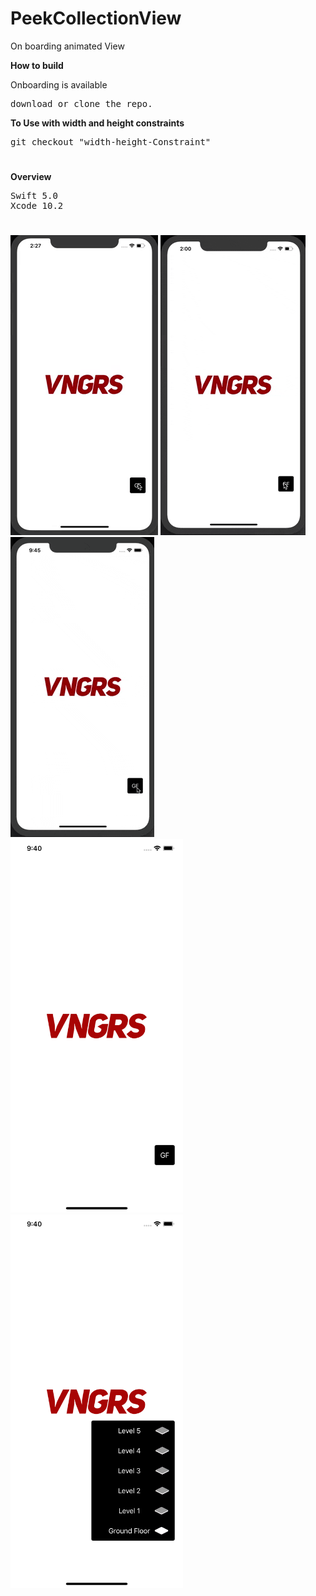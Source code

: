 # PeekCollectionView
On boarding animated View

<b>How to build</b>
<p>Onboarding is available</p>
<pre>
download or clone the repo.
</pre>

<b>To Use with width and height constraints</b>
<pre>
git checkout "width-height-Constraint"
</pre>

<h1></h1>

<b>Overview</b>
<pre>
Swift 5.0
Xcode 10.2
</pre>

<h1></h1>

<h1></h1>

![](https://github.com/obadasemary/Onboarding/blob/master/Animation%20GIF-downsized_large-Onboarding3.gif)
![](https://github.com/obadasemary/Onboarding/blob/master/Animation%20GIF-downsized_large.gif)
![](https://github.com/obadasemary/Onboarding/blob/master/Swift%20GIF-downsized_large.gif)
<img src="https://github.com/obadasemary/Onboarding/blob/master/Simulator%20Screen%20Shot%20-%20iPhone%20Xs%20Max%20-%202019-07-09%20at%2021.40.46.png" alt="HTML5 Icon" width="276" height="598"><img src="https://github.com/obadasemary/Onboarding/blob/master/Simulator%20Screen%20Shot%20-%20iPhone%20Xs%20Max%20-%202019-07-09%20at%2021.40.48.png" alt="HTML5 Icon" width="276" height="598">

